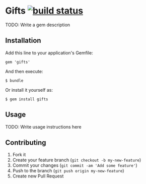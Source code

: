 Gifts [![build status](https://travis-ci.org/hiroponz/gifts.png)](https://travis-ci.org/hiroponz/gifts)
====

TODO: Write a gem description

## Installation

Add this line to your application's Gemfile:

    gem 'gifts'

And then execute:

    $ bundle

Or install it yourself as:

    $ gem install gifts

## Usage

TODO: Write usage instructions here

## Contributing

1. Fork it
2. Create your feature branch (`git checkout -b my-new-feature`)
3. Commit your changes (`git commit -am 'Add some feature'`)
4. Push to the branch (`git push origin my-new-feature`)
5. Create new Pull Request

